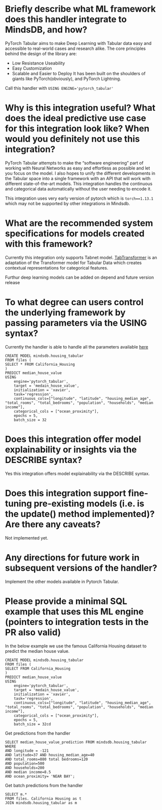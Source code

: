# Briefly describe what ML framework does this handler integrate to MindsDB, and how?
PyTorch Tabular aims to make Deep Learning with Tabular data easy and accessible to real-world cases and research alike. The core principles behind the design of the library are:

- Low Resistance Useability
- Easy Customization
- Scalable and Easier to Deploy
It has been built on the shoulders of giants like PyTorch(obviously), and PyTorch Lightning.

Call this handler with
`USING ENGINE='pytorch_tabular'` 

# Why is this integration useful? What does the ideal predictive use case for this integration look like? When would you definitely not use this integration?
PyTorch Tabular attempts to make the “software engineering” part of working with Neural Networks as easy and effortless as possible and let you focus on the model. I also hopes to unify 
the different developments in the Tabular space into a single framework with an API that will work with different state-of-the-art models. This integration handles the continuous and categorical
data automatically without the user needing to encode it. 

This integration uses very early version of pytorch which is `torch==1.13.1` which may not be supported by other integrations in Mindsdb.

# What are the recommended system specifications for models created with this framework?
Currently this integration only supports Tabnet model. [TabTransformer](https://arxiv.org/abs/1908.07442) is an adaptation of the Transformer 
model for Tabular Data which creates contextual representations for categorical features.

Furthur deep learning models can be added on depend and future version release

# To what degree can users control the underlying framework by passing parameters via the USING syntax?
Currently the handler is able to handle all the parameters available [here](https://pytorch-tabular.readthedocs.io/en/latest/#usage)

```
CREATE MODEL mindsdb.housing_tabular
FROM files (
SELECT * FROM California_Housing
)
PREDICT median_house_value
USING
    engine='pytorch_tabular',
    target = 'medain_house_value',
    initialization = 'xavier',
    task='regression',
    continuous_cols=["longitude", "latitude", "housing_median_age", "total_rooms", "total_bedrooms", "population", "households", "median income"],
    categorical_cols = ["ocean_proximity"],
    epochs = 5,
    batch_size = 32
```

# Does this integration offer model explainability or insights via the DESCRIBE syntax?
Yes this integration offers model explainability via the DESCRIBE syntax. 

# Does this integration support fine-tuning pre-existing models (i.e. is the update() method implemented)? Are there any caveats?
Not implemented yet.

# Any directions for future work in subsequent versions of the handler?
Implement the other models available in Pytorch Tabular.

# Please provide a minimal SQL example that uses this ML engine (pointers to integration tests in the PR also valid)
In the below example we use the famous California Housing dataset to predict the median house value. 

```
CREATE MODEL mindsdb.housing_tabular
FROM files (
SELECT FROM California_Housing
)
PREDICT median_house_value
USING
    engine='pytorch_tabular',
    target = 'medain_house_value',
    initialization = 'xavier',
    task='regression',
    continuous_cols=["longitude", "latitude", "housing_median_age", "total_rooms", "total_bedrooms", "population", "households", "median income"],
    categorical_cols = ["ocean_proximity"],
    epochs = 5,
    batch_size = 32cd 
```

Get predictions from the handler
```
SELECT median_house_value_prediction FROM mindsdb.housing_tabular
WHERE
AND longitude = -121
AND latitude=37 AND housing_median_age=40
AND total_rooms=880 total bedrooms=120
AND population=500
AND households=200
AND median income=8.5
AND ocean_proximity= 'NEAR BAY';
```

Get batch predictions from the handler
```
SELECT m.*
FROM files. California Housing as t 
JOIN mindsdb.housing_tabular as m
```